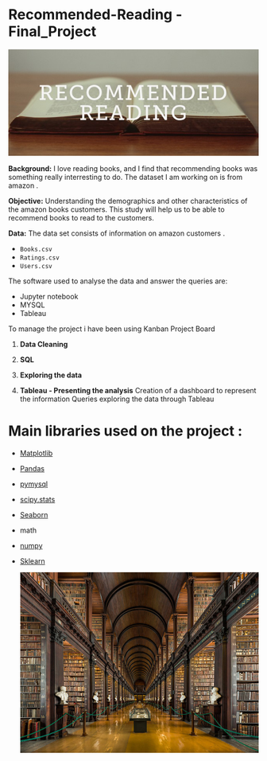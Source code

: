 # Recommended-Reading - Final_Project

![Recommended](Recommended.jpeg)

**Background:** I love reading books, and I find that recommending books was something really interresting to do. The dataset I am working on is from amazon . 


**Objective:** Understanding the demographics and other characteristics of the amazon books customers. This study will help us to be able to recommend books to read to the customers.



**Data:** The data set consists of information on amazon customers .
- `Books.csv`
- `Ratings.csv`
- `Users.csv`



The software used to analyse the data and answer the queries are:
 - Jupyter notebook
 - MYSQL
 - Tableau 



To manage the project i have been using Kanban Project Board

01. **Data Cleaning**


02. **SQL**





03. **Exploring the data**



04. **Tableau - Presenting the analysis**
Creation of a dashboard to represent the information
   Queries exploring the data through Tableau



# Main libraries used on the project  :
- [Matplotlib](https://matplotlib.org/)
- [Pandas](https://pandas.pydata.org/docs/)
- [pymysql](https://pypi.org/)
- [scipy.stats](https://scipy.org)
- [Seaborn](https://seaborn.pydata.org/)
- math
- [numpy](https://numpy.org)
- [Sklearn](https://scikit-learn.org/stable/#)







    ![old-library-trinity-college-dublin-10](old-library-trinity-college-dublin-10.jpg)